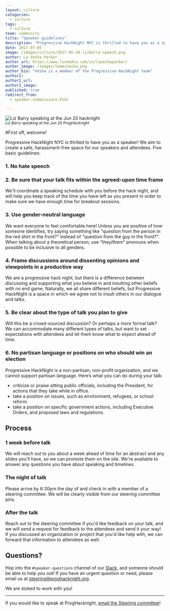 ```yaml
---
layout: culture
categories:
  - culture
tags:
  - culture
team: community
title: "Speaker guidelines"
description: "Progressive HackNight NYC is thrilled to have you as a speaker! We aim to create a safe, harassment-free space for our speakers and attendees."
date: 2017-07-05
image: /images/culture/2017-05-20-lizbarry-speech.png
author: La Vesha Parker
author_url: https://www.linkedin.com/in/laveshaparker/
author_image: /images/team/vesha.png
author_bio: "Vesha is a member of the Progressive HackNight team"
author2:
author2_url:
author2_image:
published: true
redirect_from:
  - speaker-submissions.html

---
```


<p class="text-center"><img src="/images/culture/2017-05-20-lizbarry-speech.png" alt="Liz Barry speaking at the Jun 20 hacknight" class="img-thumbnail"/><br />

<small>
    <em>Liz Barry speaking at the Jun 20 ProgHacknight</em>
</small>
</p>


#First off, welcome!

Progressive HackNight NYC is thrilled to have you as a speaker! We aim to create a safe, harassment-free space for our speakers and attendees.
Five basic guidelines:

### 1. No hate speech

### 2. Be sure that your talk fits within the agreed-upon time frame
We'll coordinate a speaking schedule with you before the hack night, and will help you keep track of the time you have left as you present in order to make sure we have enough time for breakout sessions.

### 3. Use gender-neutral language
We want everyone to feel comfortable here! Unless you are positive of how someone identifies, try saying something like "question from the person in the red shirt in the front?" instead of "question from the guy in the front?". When talking about a theoretical person, use "they/them" pronouns when possible to be inclusive to all genders.

### 4. Frame discussions around dissenting opinions and viewpoints in a productive way
We are a progressive hack night, but there is a difference between discussing and supporting what you believe in and insulting other beliefs with no end game. Naturally, we all share different beliefs, but Progressive HackNight is a space in which we agree not to insult others in our dialogue and talks.

### 5. Be clear about the type of talk you plan to give
Will this be a crowd-sourced discussion? Or perhaps a more formal talk? We can accommodate many different types of talks, but want to set expectations with attendees and let them know what to expect ahead of time.

### 6. No partisan language or positions on who should win an election
Progressive HackNight is a non-partisan, non-profit organization, and we cannot support partisan language. Here’s what you can do during your talk:

- criticize or praise sitting public officials, including the President, for actions that they take while in office.
- take a position on issues, such as environment, refugees, or school reform.
- take a position on specific government actions, including Executive Orders, and proposed laws and regulations.

## Process

### 1 week before talk
We will reach out to you about a week ahead of time for an abstract and any slides you'll have, so we can promote them on the site.
We're available to answer any questions you have about speaking and timelines.

### The night of talk
Please arrive by 6:30pm the day of and check in with a member of a steering committee. We will be clearly visible from our steering committee pins.

### After the talk
Reach out to the steering committee if you'd like feedback on your talk, and we will send a request for feedback to the attendees and send it your way!
If you discussed an organization or project that you'd like help with, we can forward that information to attendees as well.

## Questions?
Hop into the `#speaker-questions` channel of our [Slack](//proghacknight.slack.com), and someone should be able to help you out! If you have an urgent question or need, please email us at [steering@proghacknight.org](mailto:steering@proghacknight.org).

We are stoked to work with you!

<hr/>

If you would like to speak at ProgHacknight, [email the Steering committee](mailto:steering@proghacknight.org)!
